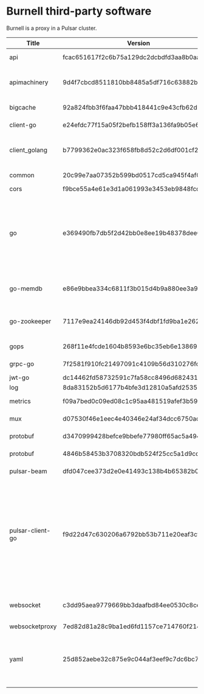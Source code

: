 # Burnell third-party software

Burnell is a proxy in a Pulsar cluster.


|Title           |Version                                 |License                                                                                               |
|----------------|----------------------------------------|------------------------------------------------------------------------------------------------------|
|api             |fcac651617f2c6b75a129dc2dcbdfd3aa8b0aa1c|Apache-2.0                                                                                            |
|apimachinery    |9d4f7cbcd8511810bb8485a5df716c63882b219a|Apache-2.0; BSD-3-Clause                                                                              |
|bigcache        |92a824fbb3f6faa47bbb418441c9e43cfb62d294|Apache-2.0                                                                                            |
|client-go       |e24efdc77f15a05f2befb158ff3a136fa9b05e6c|Apache-2.0                                                                                            |
|client_golang   |b7799362e0ac323f658fb8d52c2d6df001cf272c|Apache-2.0; BSD-3-Clause                                                                              |
|common          |20c99e7aa07352b599bd0517cd5ca945f4af0407|Apache-2.0                                                                                            |
|cors            |f9bce55a4e61e3d1a061993e3453eb9848fcdc4d|MIT                                                                                                   |
|go              |e369490fb7db5f2d42bb0e8ee19b48378dee0ebf|BSD-3-Clause; Multi-license: BSD-3-Clause OR GPL-2.0-only; Public-Domain                              |
|go-memdb        |e86e9bbea334c6811f3b015d4b9a880ee3a9792b|MPL-2.0-no-copyleft-exception                                                                         |
|go-zookeeper    |7117e9ea24146db92d453f4dbf1fd9ba1e262989|BSD-3-Clause; Apache-2.0                                                                              |
|gops            |268f11e4fcde1604b8593e6bc35eb6e138699cb5|BSD-3-Clause                                                                                          |
|grpc-go         |7f2581f910fc21497091c4109b56d310276fc943|Apache-2.0                                                                                            |
|jwt-go          |dc14462fd58732591c7fa58cc8496d6824316a82|MIT                                                                                                   |
|log             |8da83152b5d6177b4bfe3d12810a5afd25355170|MIT                                                                                                   |
|metrics         |f09a7bed0c09ed08c1c95aa481519afef3b59d8a|Apache-2.0                                                                                            |
|mux             |d07530f46e1eec4e40346e24af34dcc6750ad39f|BSD-3-Clause                                                                                          |
|protobuf        |d3470999428befce9bbefe77980ff65ac5a494c4|BSD-3-Clause                                                                                          |
|protobuf        |4846b58453b3708320bdb524f25cc5a1d9cda4d4|BSD-3-Clause                                                                                          |
|pulsar-beam     |dfd047cee373d2e0e41493c138b4b65382b0e506|Apache-2.0                                                                                            |
|pulsar-client-go|f9d22d47c630206a6792bb53b711e20eaf3cf9ec|Apache-2.0; MIT; Multi-license: Apache-2.0 OR GPL-3.0-only; BSD-3-Clause; public-domain; BSD-2-Clause |
|websocket       |c3dd95aea9779669bb3daafbd84ee0530c8ce1c1|BSD-2-Clause; BSD-3-Clause                                                                            |
|websocketproxy  |7ed82d81a28c9ba1ed6fd1157ce714760f214c98|MIT                                                                                                   |
|yaml            |25d852aebe32c875e9c044af3eef9c7dc6bc777f|Multi-license: BSD-3-Clause OR MIT; BSD-3-Clause                                                      |
